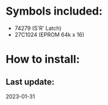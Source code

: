 # Symbols included:
- 74279 (S'R' Latch)
- 27C1024 (EPROM 64k x 16)

# How to install:

## Last update:
2023-01-31
